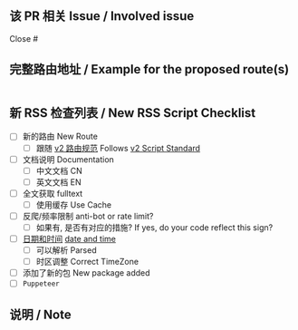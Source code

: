 <!--
如有疑问，请参考 https://github.com/DIYgod/RSSHub/discussions/8002
Reference: https://github.com/DIYgod/RSSHub/discussions/8002
-->

## 该 PR 相关 Issue / Involved issue

Close #

## 完整路由地址 / Example for the proposed route(s)

<!--
请在 `routes` 区域填写以 / 开头的完整路由地址，否则你的 PR 将会被无条件关闭。
如果路由包含在文档中列出可以完全穷举的参数（例如分类），请依次全部列出。
Please include route starts with /, with all required and optional parameters. Fail to comply will result in your pull request being closed automatically.

如果你的 PR 与路由无关, 请在 `routes` 区域 填写 `NOROUTE`，而不是直接删除 `routes` 区域。否则你的 PR 将会被无条件关闭。
If your changes are not related to route, please fill in `routes` with `NOROUTE`. Fail to comply will result in your PR being closed.
-->

```routes
```

## 新 RSS 检查列表 / New RSS Script Checklist

- [ ] 新的路由 New Route
  - [ ] 跟随 [v2 路由规范](https://docs.rsshub.app/joinus/script-standard.html) Follows [v2 Script Standard](https://docs.rsshub.app/en/joinus/script-standard.html)
- [ ] 文档说明 Documentation
  - [ ] 中文文档 CN
  - [ ] 英文文档 EN
- [ ] 全文获取 fulltext
  - [ ] 使用缓存 Use Cache
- [ ] 反爬/频率限制 anti-bot or rate limit?
  - [ ] 如果有, 是否有对应的措施? If yes, do your code reflect this sign?
- [ ] [日期和时间](https://docs.rsshub.app/joinus/pub-date.html) [date and time](https://docs.rsshub.app/en/joinus/pub-date.html)
  - [ ] 可以解析 Parsed
  - [ ] 时区调整 Correct TimeZone
- [ ] 添加了新的包 New package added
- [ ] `Puppeteer`

## 说明 / Note
